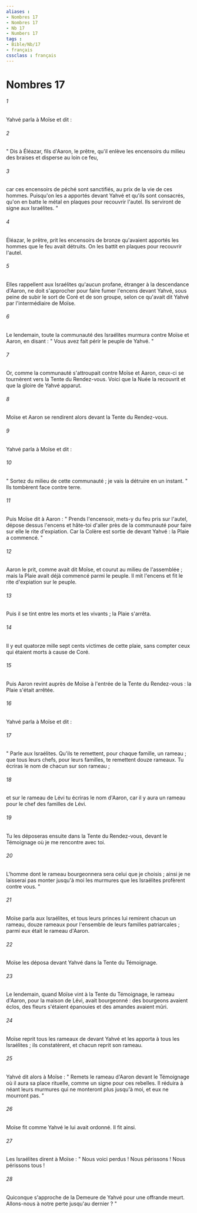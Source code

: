 ```yaml
---
aliases : 
- Nombres 17
- Nombres 17
- Nb 17
- Numbers 17
tags : 
- Bible/Nb/17
- français
cssclass : français
---
```


# Nombres 17

###### 1
Yahvé parla à Moïse et dit : 
###### 2
" Dis à Éléazar, fils d'Aaron, le prêtre, qu'il enlève les encensoirs du milieu des braises et disperse au loin ce feu, 
###### 3
car ces encensoirs de péché sont sanctifiés, au prix de la vie de ces hommes. Puisqu'on les a apportés devant Yahvé et qu'ils sont consacrés, qu'on en batte le métal en plaques pour recouvrir l'autel. Ils serviront de signe aux Israélites. "
###### 4
Éléazar, le prêtre, prit les encensoirs de bronze qu'avaient apportés les hommes que le feu avait détruits. On les battit en plaques pour recouvrir l'autel. 
###### 5
Elles rappellent aux Israélites qu'aucun profane, étranger à la descendance d'Aaron, ne doit s'approcher pour faire fumer l'encens devant Yahvé, sous peine de subir le sort de Coré et de son groupe, selon ce qu'avait dit Yahvé par l'intermédiaire de Moïse. 
###### 6
Le lendemain, toute la communauté des Israélites murmura contre Moïse et Aaron, en disant : " Vous avez fait périr le peuple de Yahvé. " 
###### 7
Or, comme la communauté s'attroupait contre Moïse et Aaron, ceux-ci se tournèrent vers la Tente du Rendez-vous. Voici que la Nuée la recouvrit et que la gloire de Yahvé apparut. 
###### 8
Moïse et Aaron se rendirent alors devant la Tente du Rendez-vous. 
###### 9
Yahvé parla à Moïse et dit : 
###### 10
" Sortez du milieu de cette communauté ; je vais la détruire en un instant. " Ils tombèrent face contre terre. 
###### 11
Puis Moïse dit à Aaron : " Prends l'encensoir, mets-y du feu pris sur l'autel, dépose dessus l'encens et hâte-toi d'aller près de la communauté pour faire sur elle le rite d'expiation. Car la Colère est sortie de devant Yahvé : la Plaie a commencé. " 
###### 12
Aaron le prit, comme avait dit Moïse, et courut au milieu de l'assemblée ; mais la Plaie avait déjà commencé parmi le peuple. Il mit l'encens et fit le rite d'expiation sur le peuple. 
###### 13
Puis il se tint entre les morts et les vivants ; la Plaie s'arrêta. 
###### 14
Il y eut quatorze mille sept cents victimes de cette plaie, sans compter ceux qui étaient morts à cause de Coré. 
###### 15
Puis Aaron revint auprès de Moïse à l'entrée de la Tente du Rendez-vous : la Plaie s'était arrêtée. 
###### 16
Yahvé parla à Moïse et dit : 
###### 17
" Parle aux Israélites. Qu'ils te remettent, pour chaque famille, un rameau ; que tous leurs chefs, pour leurs familles, te remettent douze rameaux. Tu écriras le nom de chacun sur son rameau ; 
###### 18
et sur le rameau de Lévi tu écriras le nom d'Aaron, car il y aura un rameau pour le chef des familles de Lévi. 
###### 19
Tu les déposeras ensuite dans la Tente du Rendez-vous, devant le Témoignage où je me rencontre avec toi. 
###### 20
L'homme dont le rameau bourgeonnera sera celui que je choisis ; ainsi je ne laisserai pas monter jusqu'à moi les murmures que les Israélites profèrent contre vous. "
###### 21
Moïse parla aux Israélites, et tous leurs princes lui remirent chacun un rameau, douze rameaux pour l'ensemble de leurs familles patriarcales ; parmi eux était le rameau d'Aaron. 
###### 22
Moïse les déposa devant Yahvé dans la Tente du Témoignage. 
###### 23
Le lendemain, quand Moïse vint à la Tente du Témoignage, le rameau d'Aaron, pour la maison de Lévi, avait bourgeonné : des bourgeons avaient éclos, des fleurs s'étaient épanouies et des amandes avaient mûri. 
###### 24
Moïse reprit tous les rameaux de devant Yahvé et les apporta à tous les Israélites ; ils constatèrent, et chacun reprit son rameau. 
###### 25
Yahvé dit alors à Moïse : " Remets le rameau d'Aaron devant le Témoignage où il aura sa place rituelle, comme un signe pour ces rebelles. Il réduira à néant leurs murmures qui ne monteront plus jusqu'à moi, et eux ne mourront pas. " 
###### 26
Moïse fit comme Yahvé le lui avait ordonné. Il fit ainsi. 
###### 27
Les Israélites dirent à Moïse : " Nous voici perdus ! Nous périssons ! Nous périssons tous ! 
###### 28
Quiconque s'approche de la Demeure de Yahvé pour une offrande meurt. Allons-nous à notre perte jusqu'au dernier ? "

